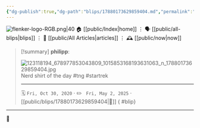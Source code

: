 ```yaml
---
{"dg-publish":true,"dg-path":"blips/17880173629859404.md","permalink":"/blips/17880173629859404/","title":"philipp on instagram @ 2020-10-30"}
---
```



<div class="transclusion internal-embed is-loaded"><div class="markdown-embed">




![flenker-logo-RGB.png|40](/img/user/attachments/flenker-logo-RGB.png)
🏠 [[public/Index\|home]]  ⋮ 🗣️ [[public/all-blips\|blips]] ⋮  📝 [[public/All Articles\|articles]]  ⋮ 🕰️ [[public/now\|now]]


</div></div>


> [!summary] **philipp**:
>
> ![123118194_678977853043809_1015853168193631063_n_17880173629859404.jpg](/img/user/attachments/123118194_678977853043809_1015853168193631063_n_17880173629859404.jpg)
> Nerd shirt of the day #tng #startrek
> - - -
>
> 🗓️ <code>Fri, Oct 30, 2020</code>  · ✏️ <code> Fri, May 2, 2025</code>  · [[public/blips/17880173629859404\|🔗]]
{ #blip}


- - -

 👾
